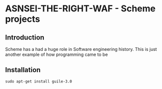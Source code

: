 # ASNSEI-THE-RIGHT-WAF - Scheme projects

## Introduction

Scheme has a had a huge role in Software engineering history. This is just another example of how programming came to be

## Installation

```shell
sudo apt-get install guile-3.0
```
